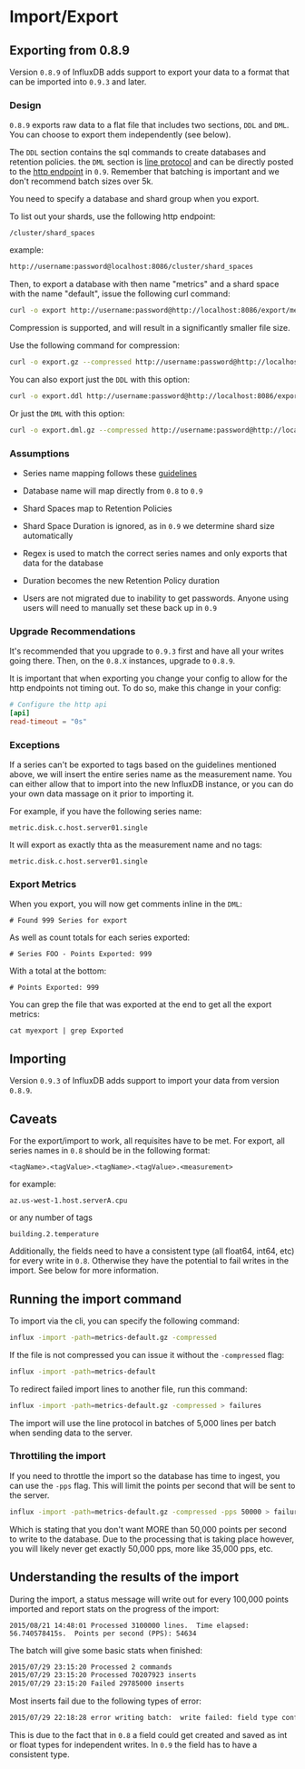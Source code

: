 # Import/Export

## Exporting from 0.8.9

Version `0.8.9` of InfluxDB adds support to export your data to a format that can be imported into `0.9.3` and later.

### Design

`0.8.9` exports raw data to a flat file that includes two sections, `DDL` and `DML`.  You can choose to export them independently (see below).

The `DDL` section contains the sql commands to create databases and retention policies.  the `DML` section is [line protocol](https://github.com/influxdb/influxdb/blob/master/tsdb/README.md) and can be directly posted to the [http endpoint](https://influxdb.com/docs/v0.9/guides/writing_data.html) in `0.9`.  Remember that batching is important and we don't recommend batch sizes over 5k.

You need to specify a database and shard group when you export.

To list out your shards, use the following http endpoint:

`/cluster/shard_spaces`

example:
```sh
http://username:password@localhost:8086/cluster/shard_spaces
```

Then, to export a database with then name "metrics" and a shard space with the name "default", issue the following curl command:

```sh
curl -o export http://username:password@http://localhost:8086/export/metrics/default
```

Compression is supported, and will result in a significantly smaller file size.

Use the following command for compression:
```sh
curl -o export.gz --compressed http://username:password@http://localhost:8086/export/metrics/default
```

You can also export just the `DDL` with this option:

```sh
curl -o export.ddl http://username:password@http://localhost:8086/export/metrics/default?l=ddl
```

Or just the `DML` with this option:

```sh
curl -o export.dml.gz --compressed http://username:password@http://localhost:8086/export/metrics/default?l=dml
```

### Assumptions

- Series name mapping follows these [guidelines](https://influxdb.com/docs/v0.8/advanced_topics/schema_design.html)
- Database name will map directly from `0.8` to `0.9`
- Shard Spaces map to Retention Policies
- Shard Space Duration is ignored, as in `0.9` we determine shard size automatically
- Regex is used to match the correct series names and only exports that data for the database
- Duration becomes the new Retention Policy duration

- Users are not migrated due to inability to get passwords.  Anyone using users will need to manually set these back up in `0.9`

### Upgrade Recommendations

It's recommended that you upgrade to `0.9.3` first and have all your writes going there.  Then, on the `0.8.X` instances, upgrade to `0.8.9`.

It is important that when exporting you change your config to allow for the http endpoints not timing out.  To do so, make this change in your config:

```toml
# Configure the http api
[api]
read-timeout = "0s"
```

### Exceptions

If a series can't be exported to tags based on the guidelines mentioned above,
we will insert the entire series name as the measurement name.  You can either 
allow that to import into the new InfluxDB instance, or you can do your own 
data massage on it prior to importing it.

For example, if you have the following series name:

```
metric.disk.c.host.server01.single
```

It will export as exactly thta as the measurement name and no tags:

```
metric.disk.c.host.server01.single
```

### Export Metrics

When you export, you will now get comments inline in the `DML`:

`# Found 999 Series for export`

As well as count totals for each series exported:

`# Series FOO - Points Exported: 999`

With a total at the bottom:

`# Points Exported: 999`

You can grep the file that was exported at the end to get all the export metrics:

`cat myexport | grep Exported`

## Importing

Version `0.9.3` of InfluxDB adds support to import your data from version `0.8.9`.

## Caveats

For the export/import to work, all requisites have to be met.  For export, all series names in `0.8` should be in the following format:

```
<tagName>.<tagValue>.<tagName>.<tagValue>.<measurement>
```
for example:
```
az.us-west-1.host.serverA.cpu
```
or any number of tags 
```
building.2.temperature
```

Additionally, the fields need to have a consistent type (all float64, int64, etc) for every write in `0.8`.  Otherwise they have the potential to fail writes in the import.
See below for more information.

## Running the import command
 
 To import via the cli, you can specify the following command:

 ```sh
 influx -import -path=metrics-default.gz -compressed
 ```

 If the file is not compressed you can issue it without the `-compressed` flag:

 ```sh
 influx -import -path=metrics-default
 ```

 To redirect failed import lines to another file, run this command:

 ```sh
 influx -import -path=metrics-default.gz -compressed > failures
 ```

 The import will use the line protocol in batches of 5,000 lines per batch when sending data to the server.
 
### Throttiling the import
 
 If you need to throttle the import so the database has time to ingest, you can use the `-pps` flag.  This will limit the points per second that will be sent to the server.
 
  ```sh
 influx -import -path=metrics-default.gz -compressed -pps 50000 > failures
 ```
 
 Which is stating that you don't want MORE than 50,000 points per second to write to the database. Due to the processing that is taking place however, you will likely never get exactly 50,000 pps, more like 35,000 pps, etc. 

## Understanding the results of the import

During the import, a status message will write out for every 100,000 points imported and report stats on the progress of the import:

```
2015/08/21 14:48:01 Processed 3100000 lines.  Time elapsed: 56.740578415s.  Points per second (PPS): 54634
```

 The batch will give some basic stats when finished:

 ```sh
 2015/07/29 23:15:20 Processed 2 commands
 2015/07/29 23:15:20 Processed 70207923 inserts
 2015/07/29 23:15:20 Failed 29785000 inserts
 ```

 Most inserts fail due to the following types of error:

 ```sh
 2015/07/29 22:18:28 error writing batch:  write failed: field type conflict: input field "value" on measurement "metric" is type float64, already exists as type integer
 ```

 This is due to the fact that in `0.8` a field could get created and saved as int or float types for independent writes.  In `0.9` the field has to have a consistent type.
